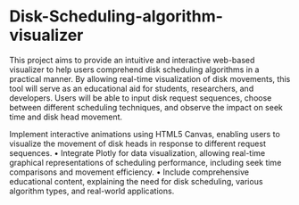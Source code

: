 # Disk-Scheduling-algorithm-visualizer

This project aims to provide an intuitive and interactive web-based visualizer to help users comprehend disk scheduling algorithms in a practical manner. By allowing real-time visualization of disk movements, this tool will serve as an educational aid for students, researchers, and developers. Users will be able to input disk request sequences, choose between different scheduling techniques, and observe the impact on seek time and disk head movement.

Implement interactive animations using HTML5 Canvas, enabling users to visualize the movement of disk heads in response to different request sequences. • Integrate Plotly for data visualization, allowing real-time graphical representations of scheduling performance, including seek time comparisons and movement efficiency. • Include comprehensive educational content, explaining the need for disk scheduling, various algorithm types, and real-world applications.
